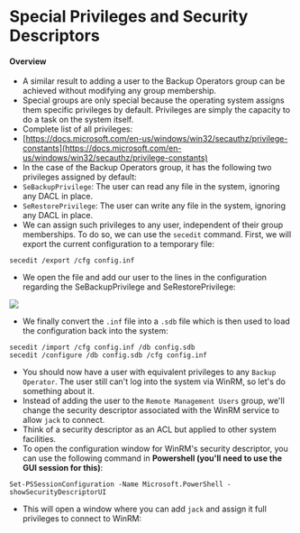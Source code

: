 # Special Privileges and Security Descriptors

#### Overview

* A similar result to adding a user to the Backup Operators group can be achieved without modifying any group membership.
* Special groups are only special because the operating system assigns them specific privileges by default. Privileges are simply the capacity to do a task on the system itself.
* Complete list of all privileges:
* [https://docs.microsoft.com/en-us/windows/win32/secauthz/privilege-constants](https://docs.microsoft.com/en-us/windows/win32/secauthz/privilege-constants)
* In the case of the Backup Operators group, it has the following two privileges assigned by default:
* `SeBackupPrivilege`: The user can read any file in the system, ignoring any DACL in place.
* `SeRestorePrivilege`: The user can write any file in the system, ignoring any DACL in place.
* We can assign such privileges to any user, independent of their group memberships. To do so, we can use the `secedit` command. First, we will export the current configuration to a temporary file:

```
secedit /export /cfg config.inf
```

* We open the file and add our user to the lines in the configuration regarding the SeBackupPrivilege and SeRestorePrivilege:

![](https://user-images.githubusercontent.com/75596877/180827452-97d0b2b3-cd89-459f-95ee-4d5276a41516.png)

* We finally convert the `.inf` file into a `.sdb` file which is then used to load the configuration back into the system:

```
secedit /import /cfg config.inf /db config.sdb
secedit /configure /db config.sdb /cfg config.inf
```

* You should now have a user with equivalent privileges to any `Backup Operator`. The user still can't log into the system via WinRM, so let's do something about it.
* Instead of adding the user to the `Remote Management Users` group, we'll change the security descriptor associated with the WinRM service to allow `jack` to connect.
* Think of a security descriptor as an ACL but applied to other system facilities.
* To open the configuration window for WinRM's security descriptor, you can use the following command in **Powershell (you'll need to use the GUI session for this)**:

```
Set-PSSessionConfiguration -Name Microsoft.PowerShell -showSecurityDescriptorUI
```

* This will open a window where you can add `jack` and assign it full privileges to connect to WinRM:
